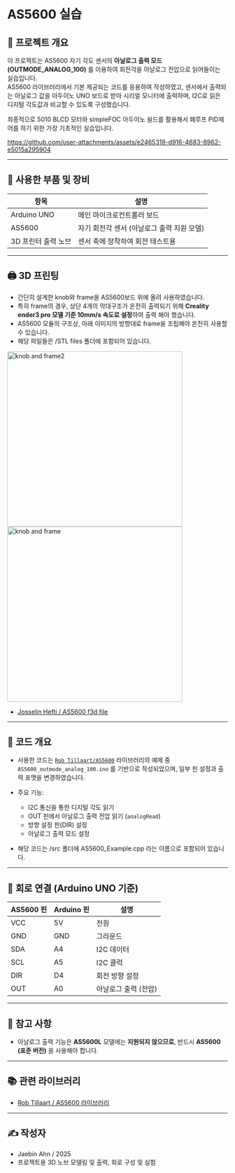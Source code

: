 # AS5600 실습

## 📌 프로젝트 개요

이 프로젝트는 AS5600 자기 각도 센서의 **아날로그 출력 모드(OUTMODE_ANALOG_100)** 를 이용하여 회전각을 아날로그 전압으로 읽어들이는 실습입니다.  
AS5600 라이브러리에서 기본 제공되는 코드를 응용하여 작성하였고, 센서에서 출력되는 아날로그 값을 아두이노 UNO 보드로 받아 시리얼 모니터에 출력하며, I2C로 읽은 디지털 각도값과 비교할 수 있도록 구성했습니다.

최종적으로 5010 BLCD 모터와 simpleFOC 아두이노 쉴드를 활용해서 폐루프 PID제어를 하기 위한 가장 기초적인 실습입니다.


https://github.com/user-attachments/assets/e2465318-d916-4683-8962-e5015a295904


---

## 🔧 사용한 부품 및 장비

| 항목 | 설명 |
|------|------|
| Arduino UNO | 메인 마이크로컨트롤러 보드 |
| AS5600 | 자기 회전각 센서 (아날로그 출력 지원 모델) |
| 3D 프린터 출력 노브 | 센서 축에 장착하여 회전 테스트용 |

---

## 🖨️ 3D 프린팅
- 간단히 설계한 knob와 frame을 AS5600보드 위에 올려 사용하였습니다.
- 특히 frame의 경우, 상단 4개의 막대구조가 온전히 출력되기 위해 **Creality ender3 pro 모델 기준 10mm/s 속도로 설정**하여 출력 해야 했습니다.
- AS5600 모듈의 구조상, 아래 이미지의 방향대로 frame을 조립해야 온전히 사용할 수 있습니다.
- 해당 파일들은 /STL files 폴더에 포함되어 있습니다.

<img width="400" alt="knob and frame2" src="https://github.com/user-attachments/assets/84f04b14-d0b2-4f64-9444-f1211907799b" /> 
<img width="400" alt="knob and frame" src="https://github.com/user-attachments/assets/77b0af62-828c-450d-bcbc-55836e7a4b0a" />

- [Josselin Hefti / AS5600 f3d file](https://www.printables.com/model/1295862-as5600)
---

## 📁 코드 개요

- 사용한 코드는 [`Rob Tillaart/AS5600`](https://github.com/RobTillaart/AS5600) 라이브러리의 예제 중  
  `AS5600_outmode_analog_100.ino` 를 기반으로 작성되었으며, 일부 핀 설정과 출력 포맷을 변경하였습니다.

- 주요 기능:
  - I2C 통신을 통한 디지털 각도 읽기
  - OUT 핀에서 아날로그 출력 전압 읽기 (`analogRead`)
  - 방향 설정 핀(DIR) 설정
  - 아날로그 출력 모드 설정
 
- 해당 코드는 /src 폴더에 AS5600_Example.cpp 라는 이름으로 포함되어 있습니다.

---

## 🔌 회로 연결 (Arduino UNO 기준)

| AS5600 핀 | Arduino 핀 | 설명 |
|-----------|-------------|------|
| VCC       | 5V          | 전원 |
| GND       | GND         | 그라운드 |
| SDA       | A4          | I2C 데이터 |
| SCL       | A5          | I2C 클럭 |
| DIR       | D4          | 회전 방향 설정 |
| OUT       | A0          | 아날로그 출력 (전압) |

---

## 📝 참고 사항

- 아날로그 출력 기능은 **AS5600L** 모델에는 **지원되지 않으므로**, 반드시 **AS5600 (표준 버전)** 을 사용해야 합니다.


---

## 📚 관련 라이브러리

- [Rob Tillaart / AS5600 라이브러리](https://github.com/RobTillaart/AS5600)

---

## ✍️ 작성자

- Jaebin Ahn / 2025  
- 프로젝트용 3D 노브 모델링 및 출력, 회로 구성 및 실험
